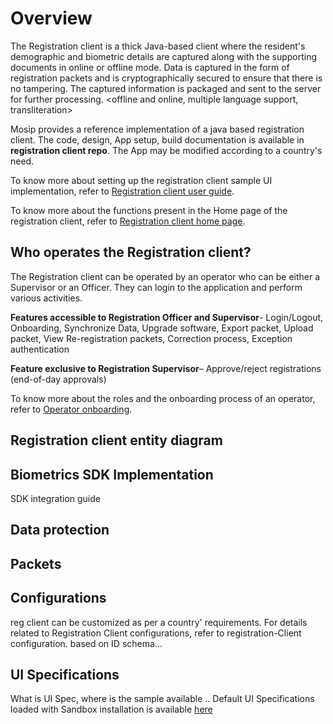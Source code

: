 # Overview

The Registration client is a thick Java-based client where the resident's demographic and biometric details are captured along with the supporting documents in online or offline mode. Data is captured in the form of registration packets and is cryptographically secured to ensure that there is no tampering. The captured information is packaged and sent to the server for further processing. <offline and online, multiple language support, transliteration>

Mosip provides a reference implementation of a java based registration client. The code, design, App setup, build documentation is available in **registration client repo**. The App may be modified according to a country's need.
  
To know more about setting up the registration client sample UI implementation, refer to [Registration client user guide](registration-client-user-manual.md).

To know more about the functions present in the Home page of the registration client, refer to [Registration client home page](registration-client-home-page.md).

## Who operates the Registration client?

The Registration client can be operated by an operator who can be either a Supervisor or an Officer. They can login to the application and perform various activities.

**Features accessible to Registration Officer and Supervisor**- Login/Logout, Onboarding, Synchronize Data, Upgrade software, Export packet, Upload packet, View Re-registration packets, Correction process, Exception authentication

**Feature exclusive to Registration Supervisor**– Approve/reject registrations (end-of-day approvals)

To know more about the roles and the onboarding process of an operator, refer to [Operator onboarding](operator-onboarding.md).

## Registration client entity diagram


## Biometrics SDK Implementation
  
  SDK integration guide
  
## Data protection

## Packets



  
## Configurations
reg client can be customized as per a country' requirements.  For details related to Registration Client configurations, refer to registration-Client configuration.
based on ID schema...

## UI Specifications
What is UI Spec, where is the sample available .. 
Default UI Specifications loaded with Sandbox installation is available [here](https://github.com/mosip/mosip-infra/blob/1.2.0-rc2/deployment/v3/mosip/kernel/masterdata/xlsx/ui_spec.xlsx)


